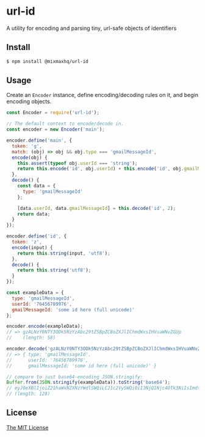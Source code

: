 url-id
======

A utility for encoding and parsing tiny, url-safe objects of identifiers

Install
-------

```sh
$ npm install @mixmaxhq/url-id
```

Usage
-----

Create an `Encoder` instance, define encoding/decoding rules on it, and begin encoding objects.

```js
const Encoder = require('url-id');

// The default context to encode/decode in.
const encoder = new Encoder('main');

encoder.define('main', {
  token: 'g',
  match: (obj) => obj && obj.type === 'gmailMessageId',
  encode(obj) {
    this.assert(typeof obj.userId === 'string');
    return this.encode('id', obj.userId) + this.encode('id', obj.gmailMessageId);
  },
  decode() {
    const data = {
      type: 'gmailMessageId'
    };

    [data.userId, data.gmailMessageId] = this.decode('id', 2);
    return data;
  }
});

encoder.define('id', {
  token: 'z',
  encode(input) {
    return this.string(input, 'utf8');
  },
  decode() {
    return this.string('utf8');
  }
});

const exampleData = {
  type: 'gmailMessageId',
  userId: '76456789976',
  gmailMessageId: 'some id here (full unicode)'
};

encoder.encode(exampleData);
// => gzALNzY0NTY3ODk5NzYzAbc29tZSBpZCBoZXJlIChmdWxsIHVuaWNvZGUp
//    (length: 58)

encoder.decode('gzALNzY0NTY3ODk5NzYzAbc29tZSBpZCBoZXJlIChmdWxsIHVuaWNvZGUp');
// => { type: 'gmailMessageId',
//      userId: '76456789976',
//      gmailMessageId: 'some id here (full unicode)' }

// compare to just base64-encoding JSON.stringify:
Buffer.from(JSON.stringify(exampleData)).toString('base64');
// eyJ0eXBlIjoiZ21haWxNZXNzYWdlSWQiLCJ1c2VySWQiOiI3NjQ1Njc4OTk3NiIsImdtYWlsTWVzc2FnZUlkIjoic29tZSBpZCBoZXJlIChmdWxsIHVuaWNvZGUpIn0=
// (length: 128)
```

License
-------

[The MIT License](https://github.com/mixmaxhq/url-id/blob/master/LICENSE)
